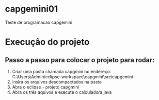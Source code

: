 # capgemini01
Teste de programacao capgemini

# Execução do projeto

## Passo a passo para colocar o projeto para rodar:
1. Criar uma pasta chamada capgmini no endereço:  C:\Users\Admin\eclipse-workspace\capgmini\src\capgemini
2. Insira os arquivos  descompactados na pasta
3. Abra o eclipse - projeto  capgmini 
4. Abra os três aquivos e execute o calculadora.java
